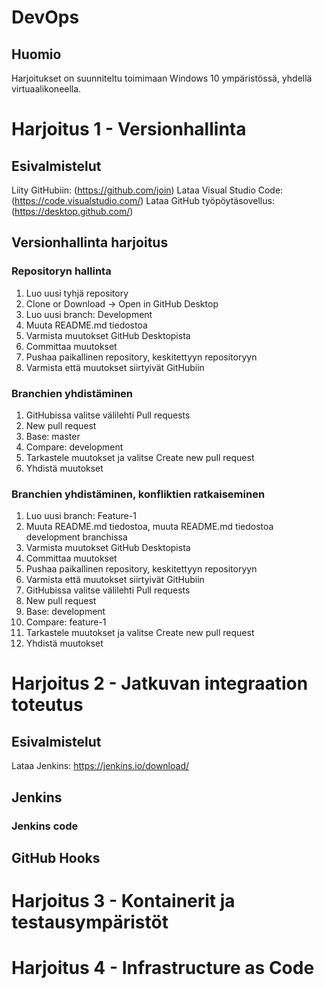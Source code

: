 # DevOps
## Huomio
Harjoitukset on suunniteltu toimimaan Windows 10 ympäristössä, yhdellä virtuaalikoneella.

# Harjoitus 1 - Versionhallinta
## Esivalmistelut
Liity GitHubiin: (https://github.com/join)
Lataa Visual Studio Code: (https://code.visualstudio.com/)
Lataa GitHub työpöytäsovellus: (https://desktop.github.com/)
## Versionhallinta harjoitus
### Repositoryn hallinta
1. Luo uusi tyhjä repository
2. Clone or Download -> Open in GitHub Desktop
3. Luo uusi branch: Development
4. Muuta README.md tiedostoa
5. Varmista muutokset GitHub Desktopista
6. Committaa muutokset
7. Pushaa paikallinen repository, keskitettyyn repositoryyn
8. Varmista että muutokset siirtyivät GitHubiin
### Branchien yhdistäminen
1. GitHubissa valitse välilehti Pull requests
2. New pull request
3. Base: master
4. Compare: development
5. Tarkastele muutokset ja valitse Create new pull request
6. Yhdistä muutokset
### Branchien yhdistäminen, konfliktien ratkaiseminen
1. Luo uusi branch: Feature-1
2. Muuta README.md tiedostoa, muuta README.md tiedostoa development branchissa
3. Varmista muutokset GitHub Desktopista
4. Committaa muutokset
5. Pushaa paikallinen repository, keskitettyyn repositoryyn
6. Varmista että muutokset siirtyivät GitHubiin
7. GitHubissa valitse välilehti Pull requests
8. New pull request
9. Base: development
10. Compare: feature-1
11. Tarkastele muutokset ja valitse Create new pull request
12. Yhdistä muutokset

# Harjoitus 2 - Jatkuvan integraation toteutus
## Esivalmistelut
Lataa Jenkins: https://jenkins.io/download/

## Jenkins

### Jenkins code
## GitHub Hooks

# Harjoitus 3 - Kontainerit ja testausympäristöt

# Harjoitus 4 - Infrastructure as Code

